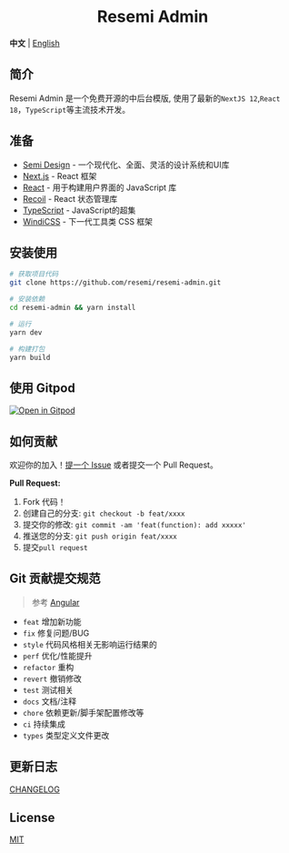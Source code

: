 <div align="center">

<h1>Resemi Admin</h1>

</div>

**中文** | [English](./README.md)

## 简介

Resemi Admin 是一个免费开源的中后台模版, 使用了最新的`NextJS 12`,`React 18`，`TypeScript`等主流技术开发。


## 准备
- [Semi Design](https://semi.design/) - 一个现代化、全面、灵活的设计系统和UI库
- [Next.js](https://nextjs.org/) - React 框架
- [React](https://reactjs.org/) - 用于构建用户界面的 JavaScript 库
- [Recoil](https://recoiljs.org/zh-hans/) - React 状态管理库
- [TypeScript](https://www.typescriptlang.org/) - JavaScript的超集
- [WindiCSS](https://cn.windicss.org/) - 下一代工具类 CSS 框架


## 安装使用

```bash
# 获取项目代码
git clone https://github.com/resemi/resemi-admin.git

# 安装依赖
cd resemi-admin && yarn install

# 运行
yarn dev

# 构建打包
yarn build
```


## 使用 Gitpod

[![Open in Gitpod](https://gitpod.io/button/open-in-gitpod.svg)](https://gitpod.io/#https://github.com/resemi/resemi-admin)


## 如何贡献

欢迎你的加入！[提一个 Issue](https://github.com/resemi/resemi-admin/issues/new/choose) 或者提交一个 Pull Request。

**Pull Request:**

1. Fork 代码！
2. 创建自己的分支: `git checkout -b feat/xxxx`
3. 提交你的修改: `git commit -am 'feat(function): add xxxxx'`
4. 推送您的分支: `git push origin feat/xxxx`
5. 提交`pull request`


## Git 贡献提交规范

> 参考 [Angular](https://github.com/conventional-changelog/conventional-changelog/tree/master/packages/conventional-changelog-angular)

- `feat` 增加新功能
- `fix` 修复问题/BUG
- `style` 代码风格相关无影响运行结果的
- `perf` 优化/性能提升
- `refactor` 重构
- `revert` 撤销修改
- `test` 测试相关
- `docs` 文档/注释
- `chore` 依赖更新/脚手架配置修改等
- `ci` 持续集成
- `types` 类型定义文件更改


## 更新日志

[CHANGELOG](./CHANGELOG.md)


## License

[MIT](./LICENSE)